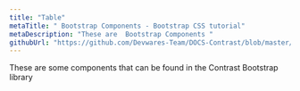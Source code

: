 ```yaml
---
title: "Table"
metaTitle: " Bootstrap Components - Bootstrap CSS tutorial"
metaDescription: "These are  Bootstrap Components "
githubUrl: "https://github.com/Devwares-Team/DOCS-Contrast/blob/master/content/contrast/javascript/table.md"
---
```


These are some components that can be found in the Contrast  Bootstrap library

